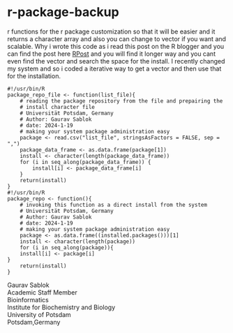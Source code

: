 # r-package-backup
r functions for the r package customization so that it will be easier and it returns a character array and also you can change to vector if you want and scalable. Why i wrote this code as i read this post on the R blogger and you can find the post here [RPost](https://www.r-bloggers.com/2017/07/quick-way-of-installing-all-your-old-r-libraries-on-a-new-device/) and you will find it longer way and you cant even find the vector and search the space for the install. I recently changed my system and so i coded a iterative way to get a vector and then use that for the installation. 

```
#!/usr/bin/R
package_repo_file <- function(list_file){
    # reading the package repository from the file and prepairing the
    # install character file 
    # Universität Potsdam, Germany
    # Author: Gaurav Sablok
    # date: 2024-1-19
    # making your system package administration easy
    package <- read.csv("list_file", stringsAsFactors = FALSE, sep = ",")
    package_data_frame <- as.data.frame(package[1])
    install <- character(length(package_data_frame))
    for (i in seq_along(package_data_frame)) {
        install[i] <- package_data_frame[i]
    }
    return(install)
}
#!/usr/bin/R
package_repo <- function(){
    # invoking this function as a direct install from the system
    # Universität Potsdam, Germany
    # Author: Gaurav Sablok
    # date: 2024-1-19
    # making your system package administration easy
    package <- as.data.frame((installed.packages()))[1]
    install <- character(length(package))
    for (i in seq_along(package)){
    install[i] <- package[i]
}
    return(install)
}
```
Gaurav Sablok \
Academic Staff Member \
Bioinformatics \
Institute for Biochemistry and Biology \
University of Potsdam \
Potsdam,Germany
